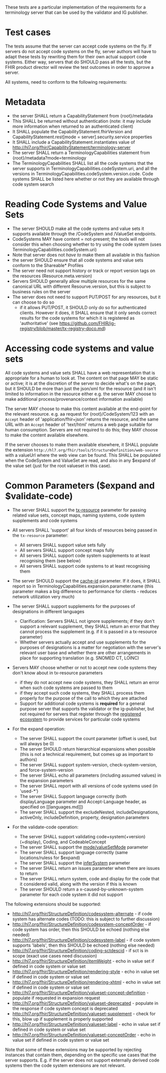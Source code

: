 
These tests are a particular implementation of the requirements for a terminology 
server that can be used by the validator and IG publisher. 

# Test cases 

The tests assume that the server can accept code systems on the fly.
If servers do not accept code systems on the fly, server authors will have to 
adapt these tests by rewriting them for their own actual support code systems. 
Either way, servers that do SHOULD pass all the tests, but the FHIR product director 
will review the test outcomes in order to approve a server. 

All systems, need to conform to the following requirements:

# Metadata

* the server SHALL return a CapabilityStatement from {root}/metadata
* This SHALL be returned without authentication (note: it may include more information when returned to an authenticated client)
* It SHALL populate the CapabilityStatement.fhirVersion and CapabilityStatement.rest[mode = server].security.service properties
* It SHALL include a CapabilityStatement.instantiates value of http://hl7.org/fhir/CapabilityStatement/terminology-server
* The server SHALL return a TerminologyCapabilities statement from {root}/metadata?mode=terminology
* The TerminologyCapabilities SHALL list all the code systems that the server supports in TerminologyCapabilities.codeSystem.uri, and all the versions in TerminologyCapabilities.codeSystem.version.code. Code systems SHALL be listed here whether or not they are available through code system search 

# Reading Code Systems and Value Sets

* The server SHOULD make all the code systems and value sets it supports available through the /CodeSystem and /ValueSet endpoints.
* CodeSystems MAY have content = not-present; the tools will not consider this when choosing whether to try using the code system (uses TerminologyCapabilities.codeSystem.uri)
* Note that server does not *have to* make them all available in this fashion
* the server SHOULD ensure that all code systems and value sets conform to the Shareable* Profiles
* The server need not support history or track or report version tags on the resources (Resource.meta.version)
* Servers SHOULD generally allow multiple resources for the same canonical URL with different Resourve.version, but this is subject to business rules on the server 
* The server does not need to support PUT/POST for any resources, but it can choose to do so 
  * if it allows PUT/POST, it SHOULD only do so for authenticated clients. However it does, it SHALL ensure that it only sends correct results for the code systems for which it is registered as 'authoritative' (see https://github.com/FHIR/ig-registry/blob/master/tx-registry-doco.md)

# Accessing code systems and value sets 

All code systems and value sets SHALL have a web representation that is appropriate for a human to look at.  The content on that page MAY be static or active; it is at the discretion of the server to decide what's on the page, but it SHOULD be more than just the json/xml for the resource (and it isn't limited to information in the resource either e.g. the server MAY choose to make additional process/provenance/context information available)

The server MAY choose to make this content available at the end-point for the relevant resource. e.g. aa request for {root}/CodeSystem/123 with an ```Accept``` header of 'application/fhir+json' returns the resource, and the same URL with an ```Accept``` header of 'text/html' returns a web page suitable for human consumption. Servers are not required to do this; they MAY choose to make the content available elsewhere.

If the server chooses to make them available elsewhere, it SHALL populate the extension ```http://hl7.org/fhir/tools/StructureDefinition/web-source``` with a valueUrl where the web view can be found. This SHALL be populated when the CodeSystem and ValueSet are read, and also in any $expand of the value set (just for the root valueset in this case).

# Common Parameters ($expand and $validate-code)

* The server SHALL support the [tx-resource](https://jira.hl7.org/browse/FHIR-33944) parameter for passing related 
  value sets, concept maps, naming systems, code system supplements and code systems
* All servers SHALL 'support' all four kinds of resources being passed in the ```tx-resource``` parameter:
  * All servers SHALL support value sets fully
  * All servers SHALL support concept maps fully
  * All servers SHALL support code system supplements to at least recognising them (see below)
  * All servers SHALL support code systems to at least recognising them

* The server SHOULD support the [cache-id](https://jira.hl7.org/browse/FHIR-33946) parameter. If it does, it SHALL report so in TerminologyCapabilities.expansion.parameter.name (this parameter makes a big difference to performance for clients - reduces network utilization very much)

* The server SHALL support supplements for the purposes of designations in different languages
  * Clarification: Servers SHALL not ignore supplements; if they don't support a relevant supplement, they SHALL return an error that they cannot process the supplement (e.g. if it is passed in a tx-resource parameter)
  * Whether servers actually accept and use supplements for the purposes of designations is a matter for negotiation with the server's relevant user base and whether there are other arrangements in place for supporting translation (e.g. SNOMED CT, LOINC)

* Servers MAY choose whether or not to accept new code systems they don't know about in tx-resource parameters
  * if they do not accept new code systems, they SHALL return an error when such code systems are passed to them
  * if they accept such code systems, they SHALL process them properly for the purpose of the call to which they are attached 
  * Support for additional code systems is **required** for a general purpose server that supports the validator or the ig-publisher, but not required for servers that register through the [registered ecosystem](https://github.com/FHIR/ig-registry/blob/master/tx-registry-doco.md) to provide services for particular code systems

* For the expand operation:
  * The server SHALL support the count parameter (offset is used, but will always be 0)
  * The server SHOULD return hierarchical expansions when possible (this is not a technical requirement, but comes up as important to authors)
  * The server SHALL support system-version, check-system-version, and force-system-version
  * The server SHALL echo all parameters (including assumed values) in the expansion parameters
  * The server SHALL report with all versions of code systems used (in 'used-*')
  * The server SHALL Support language correctly (both displayLanguage parameter and Accept-Language header, as specified on [[languages.md]])
  * The server SHALL support the excludeNested, includeDesignations, activeOnly, includeDefinition, property, designation parameters

* For the validate-code operation:
  * The server SHALL support validating code+system(+version)(+display), Coding, and CodeableConcept
  * The server SHALL support the [mode/valueSetMode](https://jira.hl7.org/browse/FHIR-41229) parameter
  * The server SHALL support language correctly (same locations/ruless for $expand)
  * The server SHALL support the [inferSystem](https://jira.hl7.org/browse/FHIR-41431) parameter
  * The server SHALL return an issues parameter when there are issues to return 
  * The server SHALL return system, code and display for the code that it considered valid, along with the version if this is known
  * The server SHOULD return a x-caused-by-unknown-system parameter for each code system it did not support

The following extensions should be supported:
* http://hl7.org/fhir/StructureDefinition/codesystem-alternate - if code system has alternate codes (TODO: this is subject to further discussion)
* http://hl7.org/fhir/StructureDefinition/codesystem-conceptOrder - if code system has order, then this SHOULD be echoed (nothing else needed)
* http://hl7.org/fhir/StructureDefinition/codesystem-label - if code system supports 'labels', then this SHOULD be echoed (nothing else needed)
* http://hl7.org/fhir/StructureDefinition/coding-sctdescid - if sct is in scope (exact use cases need discussion)
* http://hl7.org/fhir/StructureDefinition/itemWeight - echo in value set if defined in code system or value set
* http://hl7.org/fhir/StructureDefinition/rendering-style -  echo in value set if defined in code system or value set
* http://hl7.org/fhir/StructureDefinition/rendering-xhtml -  echo in value set if defined in code system or value set
* http://hl7.org/fhir/StructureDefinition/valueset-concept-definition - populate if requested in expansion request
* http://hl7.org/fhir/StructureDefinition/valueset-deprecated - populate in the response if code system concept is deprecated
* http://hl7.org/fhir/StructureDefinition/valueset-supplement - check for this, blow up if supplement is properly supported
* http://hl7.org/fhir/StructureDefinition/valueset-label - echo in value set if defined in code system or value set
* http://hl7.org/fhir/StructureDefinition/valueset-conceptOrder - echo in value set if defined in code system or value set

Note that some of these extensions may be supported by rejecting instances that contain them, depending on the 
specific use cases that the server supports. E.g. if the server does not support externally derived code systems 
then the code system extensions are not relevant.